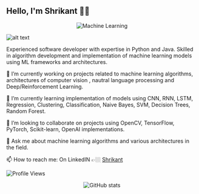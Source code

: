## Hello, I'm Shrikant 🤟🏼
<!--
**shrikantpandeiit/shrikantpandeiit** is a ✨ _special_ ✨ repository because its `README.md` (this file) appears on your GitHub profile.


- 😄 Pronouns: ...
- ⚡ Fun fact: ...
dark, radical, merko, gruvbox, tokyonight, onedark, cobalt, synthwave, highcontrast, dracula
-->

<p align="center">
  <img src="https://media.giphy.com/media/PjJ1cLHqLEveXysGDB/giphy.gif" alt="Machine Learning" />
</p>

![alt text](https://media.giphy.com/media/PjJ1cLHqLEveXysGDB/giphy.gif)

  Experienced software developer with expertise in Python and Java. 
  Skilled in algorithm development and implementation of machine learning models 
  using ML frameworks and architectures.

 🔭 I’m currently working on projects related to machine learning algorithms, architectures of computer vision ,
    nautral language processing and Deep/Reinforcement Learning.
    
 🌱 I’m currently learning implementation of models using CNN, RNN, LSTM, Regression, Clustering, Classification, 
    Naive Bayes, SVM, Decision Trees, Random Forest.
    
 👯 I’m looking to collaborate on projects using OpenCV, TensorFlow, PyTorch, Scikit-learn, OpenAI implementations.
 
 💬 Ask me about machine learning algorithms and various architectures in the field.
 
 📫 How to reach me: On LinkedIN 👉🏼 [Shrikant](https://linkedin.com/in/shrikant-pande-24ju1987)
 


![Profile Views](https://komarev.com/ghpvc/?username=shrikantpandeiit&color=blueviolet)



<p align="center">
  <img src="https://github-readme-stats.vercel.app/api?username=shrikantpandeiit&show_icons=true&theme=onedark" alt="GitHub stats"/>
</p>
